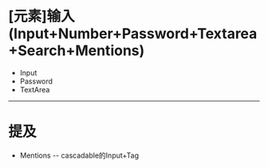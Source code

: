 # [元素]输入(Input+Number+Password+Textarea+Search+Mentions)

- Input
- Password
- TextArea

---

# 提及

- Mentions -- cascadable的Input+Tag 